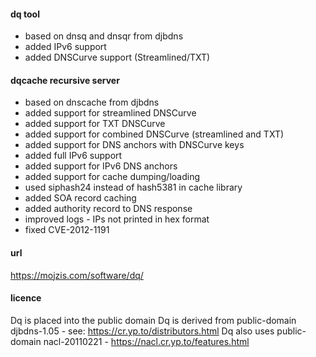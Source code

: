 #### dq tool ####
* based on dnsq and dnsqr from djbdns
* added IPv6 support
* added DNSCurve support (Streamlined/TXT)

#### dqcache recursive server ####
* based on dnscache from djbdns
* added support for streamlined DNSCurve
* added support for TXT DNSCurve
* added support for combined DNSCurve (streamlined and TXT)
* added support for DNS anchors with DNSCurve keys
* added full IPv6 support
* added support for IPv6 DNS anchors
* added support for cache dumping/loading
* used siphash24 instead of hash5381 in cache library
* added SOA record caching
* added authority record to DNS response
* improved logs - IPs not printed in hex format
* fixed CVE-2012-1191

#### url ####
https://mojzis.com/software/dq/

#### licence ####
Dq is placed into the public domain
Dq is derived from public-domain djbdns-1.05 - see: https://cr.yp.to/distributors.html
Dq also uses public-domain nacl-20110221 - https://nacl.cr.yp.to/features.html
